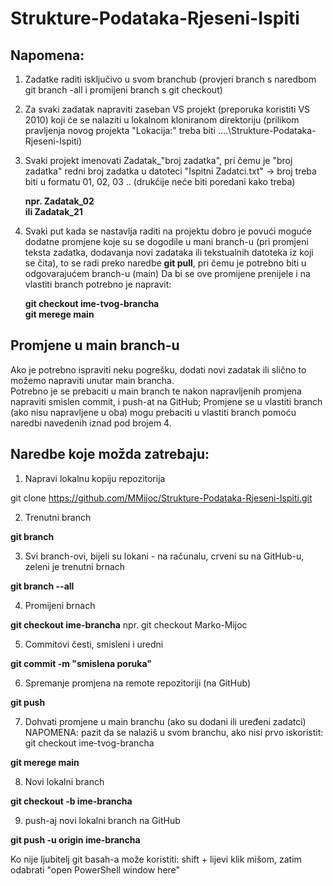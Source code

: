 # Strukture-Podataka-Rjeseni-Ispiti

## Napomena:
1. Zadatke raditi isključivo u svom branchub (provjeri branch s naredbom git branch -all i promijeni branch s git checkout)
2. Za svaki zadatak napraviti zaseban VS projekt (preporuka koristiti VS 2010) koji će se nalaziti u lokalnom kloniranom direktoriju (prilikom pravljenja novog projekta "Lokacija:" treba biti ....\Strukture-Podataka-Rjeseni-Ispiti\)
3. Svaki projekt imenovati Zadatak_"broj zadatka", pri čemu je "broj zadatka" redni broj zadatka u datoteci "Ispitni Zadatci.txt" -> broj treba biti u formatu 01, 02, 03 .. (drukčije neće biti poredani kako treba)

	 **npr. Zadatak_02**  
	 **ili Zadatak_21**  
	
4. Svaki put kada se nastavlja raditi na projektu dobro je povući moguće dodatne promjene koje su se dogodile u mani branch-u (pri promjeni teksta zadatka, dodavanja novi zadataka ili tekstualnih datoteka iz koji se čita), to se radi preko naredbe **git pull**, pri čemu je potrebno biti u odgovarajućem branch-u (main)
Da bi se ove promijene prenijele i na vlastiti branch potrebno je napravit: 

	**git checkout ime-tvog-brancha**  
	**git merege main**


## Promjene u main branch-u
Ako je potrebno ispraviti neku pogrešku, dodati novi zadatak ili slično to možemo napraviti unutar main brancha.  
Potrebno je se prebaciti u main branch te nakon napravljenih promjena napraviti smislen commit, i push-at na GitHub;
Promjene se u vlastiti branch (ako nisu napravljene u oba) mogu prebaciti u vlastiti branch pomoću naredbi navedenih iznad pod brojem 4.

## Naredbe koje možda zatrebaju:

1. Napravi lokalnu kopiju repozitorija

git clone https://github.com/MMijoc/Strukture-Podataka-Rjeseni-Ispiti.git

2. Trenutni branch

**git branch**

3. Svi branch-ovi, bijeli su lokani - na računalu, crveni su na GitHub-u, zeleni je trenutni brnach

**git branch --all**

4. Promijeni brnach

**git checkout ime-brancha**
npr. git checkout Marko-Mijoc

5. Commitovi česti, smisleni i uredni

 **git commit -m "smislena poruka"**

6. Spremanje promjena na remote repozitoriji (na GitHub)

**git push**

7. Dohvati promjene u main branchu (ako su dodani ili uređeni zadatci)
NAPOMENA: pazit da se nalaziš u svom branchu, ako nisi prvo iskoristit: git checkout ime-tvog-brancha

 **git merege main**

8. Novi lokalni branch

 **git checkout -b ime-brancha**
 
9. push-aj novi lokalni branch na GitHub

 **git push -u origin ime-brancha**


Ko nije ljubitelj git basah-a može koristiti: shift + lijevi klik mišom, zatim odabrati "open PowerShell window here"
